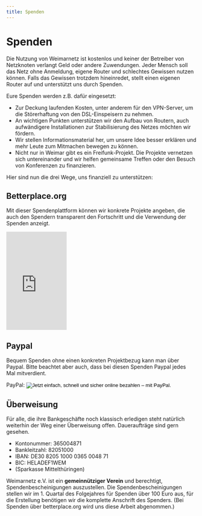 ```yaml
---
title: Spenden
---
```


# Spenden

Die Nutzung von Weimarnetz ist kostenlos und keiner der Betreiber von
Netzknoten verlangt Geld oder andere Zuwendungen. Jeder Mensch soll das
Netz ohne Anmeldung, eigene Router und schlechtes Gewissen nutzen
können. Falls das Gewissen trotzdem hineinredet, stellt einen eigenen
Router auf und unterstützt uns durch Spenden.

Eure Spenden werden z.B. dafür eingesetzt:

-   Zur Deckung laufenden Kosten, unter anderem für den VPN-Server, um
    die Störerhaftung von den DSL-Einspeisern zu nehmen.
-   An wichtigen Punkten unterstützen wir den Aufbau von Routern, auch
    aufwändigere Installationen zur Stabilisierung des Netzes möchten
    wir fördern.
-   Wir stellen Informationsmaterial her, um unsere Idee besser erklären
    und mehr Leute zum Mitmachen bewegen zu können.
-   Nicht nur in Weimar gibt es ein Freifunk-Projekt. Die Projekte
    vernetzen sich untereinander und wir helfen gemeinsame Treffen oder
    den Besuch von Konferenzen zu finanzieren.

Hier sind nun die drei Wege, uns finanziell zu unterstützen:

<div class="row">
  <div class="col-sm-12 col-lg-4">
    <h2>Betterplace.org</h2>
    <p>Mit dieser Spendenplattform können wir konkrete Projekte angeben, die auch den Spendern transparent den Fortschritt und die Verwendung der Spenden anzeigt.</p>
    <iframe frameborder='0' marginheight='0' marginwidth='0' src='http://www.betterplace.org/de/projects/14895-weimarnetz-e-v-freies-wlan-in-weimar/widget' width='160' height='260' style='border: 0; padding:0; margin:0;'>Ihr Browser unterstützt keine Iframes. <a href='http://www.betterplace.org/projects'>Online Spenden</a> auf betterplace.org</iframe>     
  </div>
  <div class="col-sm-12 col-lg-4">
    <h2>Paypal</h2>
<p>Bequem Spenden ohne einen konkreten Projektbezug kann man über Paypal. Bitte beachtet aber auch, dass bei diesen Spenden Paypal jedes Mal mitverdient.</p>
    <!-- paypal button -->
    <form action="https://www.paypal.com/cgi-bin/webscr" method="post" target="_top">
      <span class="label label-primary" style="vertical-align:text-top">PayPal:</span>
      <input type="hidden" name="cmd" value="_s-xclick">
      <input type="hidden" name="hosted_button_id" value="MN595Q3HPXZVY">
      <input type="image" src="https://www.paypalobjects.com/de_DE/DE/i/btn/btn_donateCC_LG.gif" border="0" name="submit" alt="Jetzt einfach, schnell und sicher online bezahlen – mit PayPal.">
      <img alt="" border="0" src="https://www.paypalobjects.com/de_DE/i/scr/pixel.gif" width="1" height="1">
    </form>
  </div>
  <div class="col-sm-12 col-lg-4">
    <h2>Überweisung</h2>
<p>Für alle, die ihre Bankgeschäfte noch klassisch erledigen steht natürlich weiterhin der Weg einer Überweisung offen. Daueraufträge sind gern gesehen.
<ul>
<li>Kontonummer: 365004871</li>
<li>Bankleitzahl: 82051000</li>
<li>IBAN: DE30 8205 1000 0365 0048 71</li>
<li>BIC: HELADEF1WEM</li>
<li>(Sparkasse Mittelthüringen)</li>
</ul>
  </div>
</div> <!-- ende row -->

Weimarnetz e.V. ist ein **gemeinnütziger Verein** und berechtigt, Spendenbescheinigungen auszustellen. Die Spendenbescheinigungen stellen wir im 1. Quartal des Folgejahres für Spenden über 100 Euro aus, für die Erstellung benötigen wir die komplette Anschrift des Spenders. (Bei Spenden über betterplace.org wird uns diese Arbeit abgenommen.)
